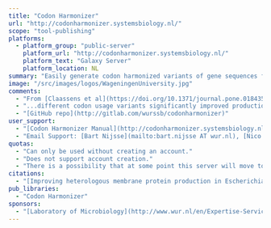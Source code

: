 ```yaml
---
title: "Codon Harmonizer"
url: "http://codonharmonizer.systemsbiology.nl/"
scope: "tool-publishing"
platforms:
  - platform_group: "public-server"
    platform_url: "http://codonharmonizer.systemsbiology.nl/"
    platform_text: "Galaxy Server"
    platform_location: NL
summary: "Easily generate codon harmonized variants of gene sequences for heterologous expression"
image: "/src/images/logos/WageningenUniversity.jpg"
comments:
  - "From [Claassens et al](https://doi.org/10.1371/journal.pone.0184355):"
  - "...different codon usage variants significantly improved production of some of the tested proteins. However, not a single algorithm performed consistently best for the membrane-integrated production of the 6 tested proteins. In conclusion, for improving heterologous membrane protein production in E. coli, the major effect is accomplished by transcriptional tuning. In addition, further improvements may be realized by attempting different codon usage variants, such as codon harmonized variants, which can now be easily generated through our online Codon Harmonizer tool."
  - "[GitHub repo](http://gitlab.com/wurssb/codonharmonizer)"
user_support:
  - "[Codon Harmonizer Manual](http://codonharmonizer.systemsbiology.nl/static/CodonHarmonization_Manual.pdf)"
  - "Email Support: [Bart Nijsse](mailto:bart.nijsse AT wur.nl), [Nico Claassens](mailto:nicoclaassens AT gmail.com)"
quotas:
  - "Can only be used without creating an account."
  - "Does not support account creation."
  - "There is a possibility that at some point this server will move to somewhere else and likely all (generated) data will be removed."
citations:
  - "[Improving heterologous membrane protein production in Escherichia coli by combining transcriptional tuning and codon usage algorithms](https://doi.org/10.1371/journal.pone.0184355), Nico J. Claassens, Melvin F. Siliakus, Sebastiaan K. Spaans, Sjoerd C. A. Creutzburg, Bart Nijsse, Peter J. Schaap, Tessa E. F. Quax, John van der Oost. *PLOS One*,  September 13, 2017, doi:10.1371/journal.pone.0184355"
pub_libraries:
  - "Codon Harmonizer"
sponsors:
  - "[Laboratory of Microbiology](http://www.wur.nl/en/Expertise-Services/Chair-groups/Agrotechnology-and-Food-Sciences/Laboratory-of-Microbiology.htm), Wageningen University and Research"
---
```

